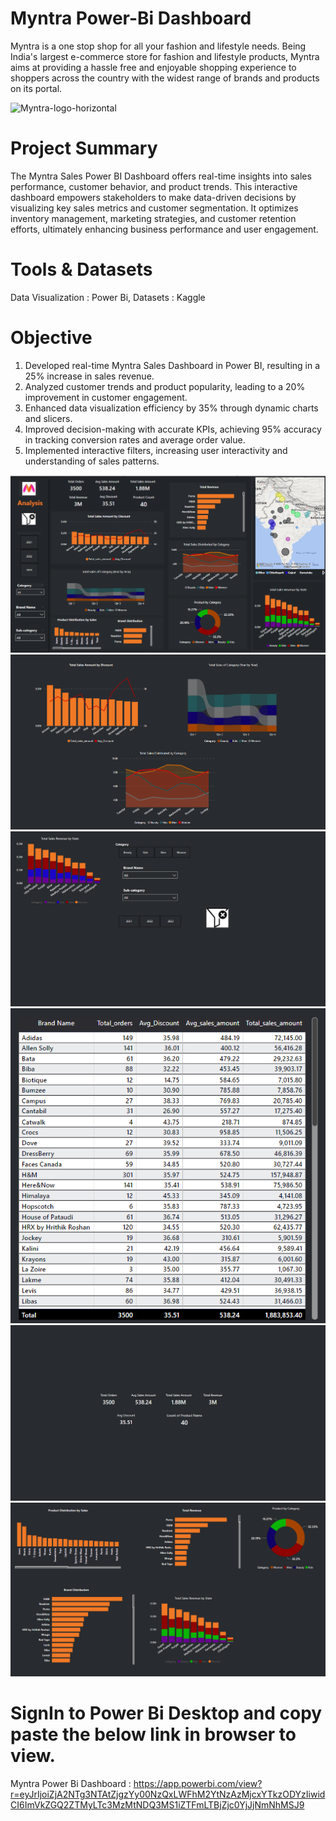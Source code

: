 # Myntra Power-Bi Dashboard
Myntra is a one stop shop for all your fashion and lifestyle needs. Being India's largest e-commerce store for fashion and lifestyle products, 
Myntra aims at providing a hassle free and enjoyable shopping experience to shoppers across the country with the widest range of brands and products on its portal.

![Myntra-logo-horizontal](https://github.com/rahulrajan15/amazon_sales_Tableau_dashbaord_/assets/113009011/5b371a43-d2eb-4095-9b83-ea2d0df51998)



# Project Summary
The Myntra Sales Power BI Dashboard offers real-time insights into sales performance, customer behavior, and product trends. This interactive dashboard empowers stakeholders to make data-driven decisions by visualizing key sales metrics and customer segmentation. 
It optimizes inventory management, marketing strategies, and customer retention efforts, ultimately enhancing business performance and user engagement.

# Tools & Datasets
Data Visualization : Power Bi,
Datasets : Kaggle

# Objective
1) Developed real-time Myntra Sales Dashboard in Power BI, resulting in a 25% increase in sales revenue.
2) Analyzed customer trends and product popularity, leading to a 20% improvement in customer engagement.
3) Enhanced data visualization efficiency by 35% through dynamic charts and slicers.
4) Improved decision-making with accurate KPIs, achieving 95% accuracy in tracking conversion rates and average order value.
5) Implemented interactive filters, increasing user interactivity and understanding of sales patterns.

<img src = "https://github.com/Ayush291102/Myntra_Dashboard_Power-Bi/blob/main/Myntra_Dashboard.png">

<img src = "https://github.com/Ayush291102/Myntra_Dashboard_Power-Bi/blob/main/1.png">

<img src = "https://github.com/Ayush291102/Myntra_Dashboard_Power-Bi/blob/main/2.png">

<img src = "https://github.com/Ayush291102/Myntra_Dashboard_Power-Bi/blob/main/3.png">

<img src = "https://github.com/Ayush291102/Myntra_Dashboard_Power-Bi/blob/main/4.png">

<img src = "https://github.com/Ayush291102/Myntra_Dashboard_Power-Bi/blob/main/5.png">

# SignIn to Power Bi Desktop and copy paste the below link in browser to view.
Myntra Power Bi Dashboard : https://app.powerbi.com/view?r=eyJrIjoiZjA2NTg3NTAtZjgzYy00NzQxLWFhM2YtNzAzMjcxYTkzODYzIiwidCI6ImVkZGQ2ZTMyLTc3MzMtNDQ3MS1iZTFmLTBjZjc0YjJjNmNhMSJ9












